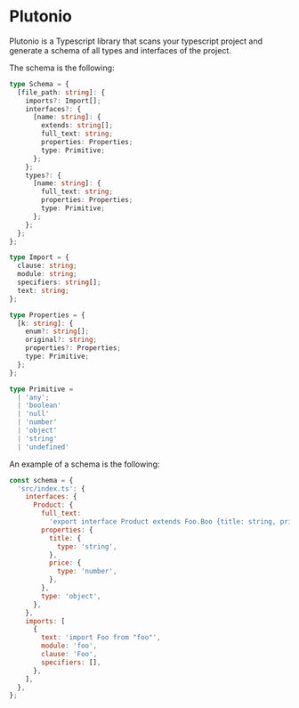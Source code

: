 # Plutonio

Plutonio is a Typescript library that scans your typescript project and generate
a schema of all types and interfaces of the project.

The schema is the following:

```typescript
type Schema = {
  [file_path: string]: {
    imports?: Import[];
    interfaces?: {
      [name: string]: {
        extends: string[];
        full_text: string;
        properties: Properties;
        type: Primitive;
      };
    };
    types?: {
      [name: string]: {
        full_text: string;
        properties: Properties;
        type: Primitive;
      };
    };
  };
};

type Import = {
  clause: string;
  module: string;
  specifiers: string[];
  text: string;
};

type Properties = {
  [k: string]: {
    enum?: string[];
    original?: string;
    properties?: Properties;
    type: Primitive;
  };
};

type Primitive =
  | 'any';
  | 'boolean'
  | 'null'
  | 'number'
  | 'object'
  | 'string'
  | 'undefined'

```

An example of a schema is the following:

```js
const schema = {
  'src/index.ts': {
    interfaces: {
      Product: {
        full_text:
          'export interface Product extends Foo.Boo {title: string, price: number}',
        properties: {
          title: {
            type: 'string',
          },
          price: {
            type: 'number',
          },
        },
        type: 'object',
      },
    },
    imports: [
      {
        text: 'import Foo from "foo"',
        module: 'foo',
        clause: 'Foo',
        specifiers: [],
      },
    ],
  },
};
```
